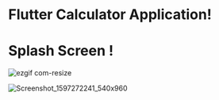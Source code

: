# Flutter Calculator Application!

# Splash Screen !
![ezgif com-resize](https://user-images.githubusercontent.com/45017054/90136669-36e74c80-dd7d-11ea-8d75-952a86c11e5c.gif)





![Screenshot_1597272241_540x960](https://user-images.githubusercontent.com/45017054/90075803-eb925700-dd06-11ea-9cae-fc2472b965f4.jpg)
